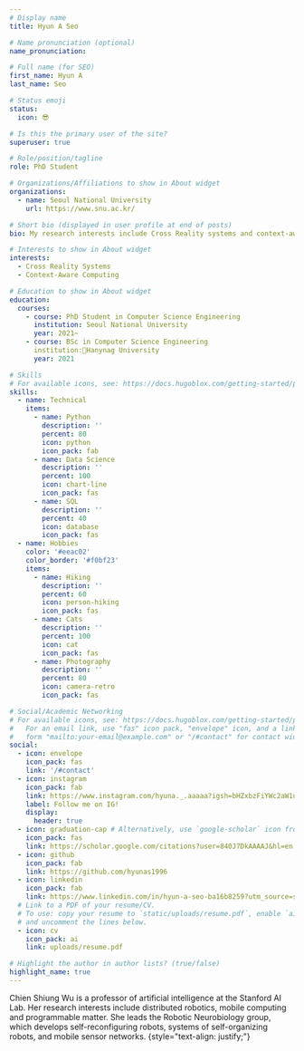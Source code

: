 ```yaml
---
# Display name
title: Hyun A Seo

# Name pronunciation (optional)
name_pronunciation:

# Full name (for SEO)
first_name: Hyun A
last_name: Seo

# Status emoji
status:
  icon: 😎

# Is this the primary user of the site?
superuser: true

# Role/position/tagline
role: PhD Student

# Organizations/Affiliations to show in About widget
organizations:
  - name: Seoul National University
    url: https://www.snu.ac.kr/

# Short bio (displayed in user profile at end of posts)
bio: My research interests include Cross Reality systems and context-aware computing in the technical human computer interaction context. 

# Interests to show in About widget
interests:
  - Cross Reality Systems
  - Context-Aware Computing 

# Education to show in About widget
education:
  courses:
    - course: PhD Student in Computer Science Engineering
      institution: Seoul National University
      year: 2021~
    - course: BSc in Computer Science Engineering
      institution:Hanynag University
      year: 2021

# Skills
# For available icons, see: https://docs.hugoblox.com/getting-started/page-builder/#icons
skills:
  - name: Technical
    items:
      - name: Python
        description: ''
        percent: 80
        icon: python
        icon_pack: fab
      - name: Data Science
        description: ''
        percent: 100
        icon: chart-line
        icon_pack: fas
      - name: SQL
        description: ''
        percent: 40
        icon: database
        icon_pack: fas
  - name: Hobbies
    color: '#eeac02'
    color_border: '#f0bf23'
    items:
      - name: Hiking
        description: ''
        percent: 60
        icon: person-hiking
        icon_pack: fas
      - name: Cats
        description: ''
        percent: 100
        icon: cat
        icon_pack: fas
      - name: Photography
        description: ''
        percent: 80
        icon: camera-retro
        icon_pack: fas

# Social/Academic Networking
# For available icons, see: https://docs.hugoblox.com/getting-started/page-builder/#icons
#   For an email link, use "fas" icon pack, "envelope" icon, and a link in the
#   form "mailto:your-email@example.com" or "/#contact" for contact widget.
social:
  - icon: envelope
    icon_pack: fas
    link: '/#contact'
  - icon: instagram
    icon_pack: fab
    link: https://www.instagram.com/hyuna._.aaaaa?igsh=bHZxbzFiYWc2aW1u&utm_source=qr
    label: Follow me on IG!
    display:
      header: true
  - icon: graduation-cap # Alternatively, use `google-scholar` icon from `ai` icon pack
    icon_pack: fas
    link: https://scholar.google.com/citations?user=840J7DkAAAAJ&hl=en
  - icon: github
    icon_pack: fab
    link: https://github.com/hyunas1996
  - icon: linkedin
    icon_pack: fab
    link: https://www.linkedin.com/in/hyun-a-seo-ba16b8259?utm_source=share&utm_campaign=share_via&utm_content=profile&utm_medium=ios_app
  # Link to a PDF of your resume/CV.
  # To use: copy your resume to `static/uploads/resume.pdf`, enable `ai` icons in `params.yaml`,
  # and uncomment the lines below.
  - icon: cv
    icon_pack: ai
    link: uploads/resume.pdf

# Highlight the author in author lists? (true/false)
highlight_name: true
---
```


Chien Shiung Wu is a professor of artificial intelligence at the Stanford AI Lab. Her research interests include distributed robotics, mobile computing and programmable matter. She leads the Robotic Neurobiology group, which develops self-reconfiguring robots, systems of self-organizing robots, and mobile sensor networks.
{style="text-align: justify;"}
